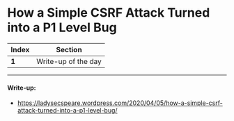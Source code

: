 # How a Simple CSRF Attack Turned into a P1 Level Bug

Index | Section
--- | ---
**1** | Write-up of the day

___


#### Write-up: 

* https://ladysecspeare.wordpress.com/2020/04/05/how-a-simple-csrf-attack-turned-into-a-p1-level-bug/
